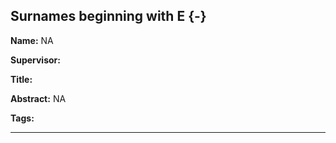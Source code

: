 



## Surnames beginning with E {-}

**Name:**  NA

**Supervisor:**  

**Title:** 

**Abstract:** NA

**Tags:** 

---
